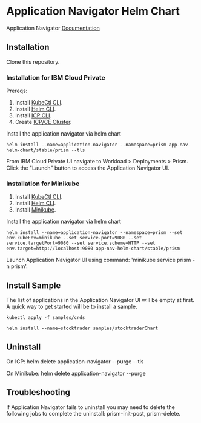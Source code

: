 # Application Navigator Helm Chart

Application Navigator [Documentation](https://github.com/WASdev/app-nav-helm-chart/wiki)

## Installation

Clone this repository.

### Installation for IBM Cloud Private

Prereqs: 

1. Install [KubeCtl CLI](https://kubernetes.io/docs/tasks/tools/install-kubectl/).
1. Install [Helm CLI](https://github.com/helm/helm/blob/master/docs/install.md).
1. Install [ICP CLI](https://www.ibm.com/support/knowledgecenter/SSBS6K_3.1.1/manage_cluster/install_cli.html).
1. Create [ICP/CE Cluster](https://www.ibm.com/support/knowledgecenter/en/SSBS6K_1.2.0/installing/install_containers_CE.html).

Install the application navigator via helm chart

`helm install --name=application-navigator --namespace=prism app-nav-helm-chart/stable/prism --tls`

From IBM Cloud Private UI navigate to Workload > Deployments > Prism.  Click the "Launch" button to access the Application Navigator UI.

### Installation for Minikube

1. Install [KubeCtl CLI](https://kubernetes.io/docs/tasks/tools/install-kubectl/).
1. Install [Helm CLI](https://github.com/helm/helm/blob/master/docs/install.md).
1. Install [Minikube](https://kubernetes.io/docs/tasks/tools/install-minikube/).

Install the application navigator via helm chart

`helm install --name=application-navigator --namespace=prism --set env.kubeEnv=minikube --set service.port=9080 --set service.targetPort=9080 --set service.scheme=HTTP --set env.target=http://localhost:9080 app-nav-helm-chart/stable/prism`

Launch Application Navigator UI using command:  'minikube service prism -n prism'. 

## Install Sample

The list of applications in the Application Navigator UI will be empty at first.  A quick way to get started will be to install a sample.

`kubectl apply -f samples/crds`

`helm install --name=stocktrader samples/stocktraderChart`

## Uninstall

On ICP:  helm delete application-navigator --purge --tls 

On Minikube:  helm delete application-navigator --purge

## Troubleshooting

If Application Navigator fails to uninstall you may need to delete the following jobs to complete the uninstall: prism-init-post, prism-delete.
